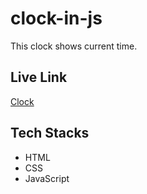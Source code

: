 # clock-in-js

This clock shows current time.

## Live Link 

[Clock](https://rng9c6.csb.app/)

## Tech Stacks

- HTML
- CSS
- JavaScript
